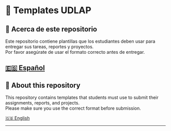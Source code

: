 # 📘 Templates UDLAP

## 📖 Acerca de este repositorio
Este repositorio contiene plantillas que los estudiantes deben usar para entregar sus tareas, reportes y proyectos.  
Por favor asegúrate de usar el formato correcto antes de entregar.
 
[🇪🇸 Español](README.es.md)  
---

## 📖 About this repository
This repository contains templates that students must use to submit their assignments, reports, and projects.  
Please make sure you use the correct format before submission.

[🇬🇧 English](README.en.md)

---



